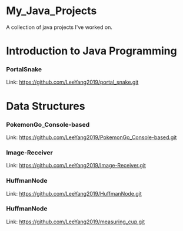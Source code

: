 # My_Java_Projects
A collection of java projects I've worked on.

# Introduction to Java Programming

### PortalSnake

Link: https://github.com/LeeYang2019/portal_snake.git

# Data Structures

### PokemonGo_Console-based

Link: https://github.com/LeeYang2019/PokemonGo_Console-based.git

### Image-Receiver

Link: https://github.com/LeeYang2019/Image-Receiver.git 

### HuffmanNode

Link: https://github.com/LeeYang2019/HuffmanNode.git

### HuffmanNode

Link: https://github.com/LeeYang2019/measuring_cup.git

